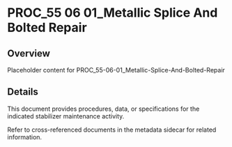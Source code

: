# PROC_55 06 01_Metallic Splice And Bolted Repair

## Overview
Placeholder content for PROC_55-06-01_Metallic-Splice-And-Bolted-Repair

## Details
This document provides procedures, data, or specifications for the indicated stabilizer maintenance activity.

Refer to cross-referenced documents in the metadata sidecar for related information.
